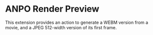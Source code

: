 # ANPO Render Preview

This extension provides an action to generate a WEBM version from a movie, and a JPEG 512-width version of its first frame. 
